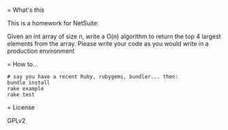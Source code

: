 = What's this

This is a homework for NetSuite:

Given an int array of size n, write a O(n) algorithm to return the top 4
largest elements from the array. Please write your code as you would write
in a production environment

= How to...

```
# say you have a recent Ruby, rubygems, bundler... then:
bundle install
rake example
rake test
```

= License

GPLv2
